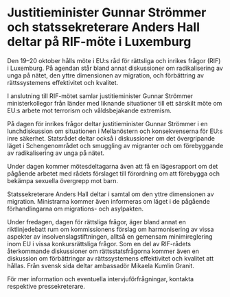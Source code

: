 # Justitieminister Gunnar Strömmer och statssekreterare Anders Hall deltar på RIF-möte i Luxemburg

Den 19–20 oktober hålls möte i EU:s råd för rättsliga och inrikes frågor (RIF) i Luxemburg. På agendan står bland annat diskussioner om radikalisering av unga på nätet, den yttre dimensionen av migration, och förbättring av rättssystemens effektivitet och kvalitet.

I anslutning till RIF-mötet samlar justitieminister Gunnar Strömmer ministerkollegor från länder med liknande situationer till ett särskilt möte om EU:s arbete mot terrorism och våldsbejakande extremism.

På dagen för inrikes frågor deltar justitieminister Gunnar Strömmer i en lunchdiskussion om situationen i Mellanöstern och konsekvenserna för EU:s inre säkerhet. Statsrådet deltar också i diskussioner om det övergripande läget i Schengenområdet och smuggling av migranter och om förebyggande av radikalisering av unga på nätet.

Under dagen kommer mötesdeltagarna även att få en lägesrapport om det pågående arbetet med rådets förslaget till förordning om att förebygga och bekämpa sexuella övergrepp mot barn.

Statssekreterare Anders Hall deltar i samtal om den yttre dimensionen av migration. Ministrarna kommer även informeras om läget i de pågående förhandlingarna om migrations- och asylpakten.

Under fredagen, dagen för rättsliga frågor, äger bland annat en riktlinjedebatt rum om kommissionens förslag om harmonisering av vissa aspekter av insolvenslagstiftningen, alltså en gemensam minimireglering inom EU i vissa konkursrättsliga frågor. Som en del av RIF-rådets återkommande diskussioner om rättsstatsfrågorna kommer även en diskussion om förbättringar av rättssystemens effektivitet och kvalitet att hållas. Från svensk sida deltar ambassadör Mikaela Kumlin Granit.

För mer information och eventuella intervjuförfrågningar, kontakta respektive pressekreterare.
